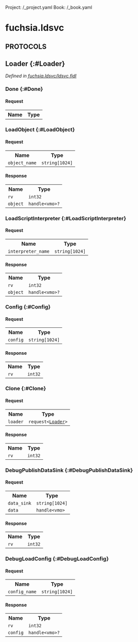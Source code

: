Project: /_project.yaml
Book: /_book.yaml

# fuchsia.ldsvc


## **PROTOCOLS**

## Loader {:#Loader}
*Defined in [fuchsia.ldsvc/ldsvc.fidl](https://fuchsia.googlesource.com/fuchsia/+/master/zircon/system/fidl/fuchsia-ldsvc/ldsvc.fidl#18)*


### Done {:#Done}


#### Request
<table>
    <tr><th>Name</th><th>Type</th></tr>
    </table>



### LoadObject {:#LoadObject}


#### Request
<table>
    <tr><th>Name</th><th>Type</th></tr>
    <tr>
            <td><code>object_name</code></td>
            <td>
                <code>string[1024]</code>
            </td>
        </tr></table>


#### Response
<table>
    <tr><th>Name</th><th>Type</th></tr>
    <tr>
            <td><code>rv</code></td>
            <td>
                <code>int32</code>
            </td>
        </tr><tr>
            <td><code>object</code></td>
            <td>
                <code>handle&lt;vmo&gt;?</code>
            </td>
        </tr></table>

### LoadScriptInterpreter {:#LoadScriptInterpreter}


#### Request
<table>
    <tr><th>Name</th><th>Type</th></tr>
    <tr>
            <td><code>interpreter_name</code></td>
            <td>
                <code>string[1024]</code>
            </td>
        </tr></table>


#### Response
<table>
    <tr><th>Name</th><th>Type</th></tr>
    <tr>
            <td><code>rv</code></td>
            <td>
                <code>int32</code>
            </td>
        </tr><tr>
            <td><code>object</code></td>
            <td>
                <code>handle&lt;vmo&gt;?</code>
            </td>
        </tr></table>

### Config {:#Config}


#### Request
<table>
    <tr><th>Name</th><th>Type</th></tr>
    <tr>
            <td><code>config</code></td>
            <td>
                <code>string[1024]</code>
            </td>
        </tr></table>


#### Response
<table>
    <tr><th>Name</th><th>Type</th></tr>
    <tr>
            <td><code>rv</code></td>
            <td>
                <code>int32</code>
            </td>
        </tr></table>

### Clone {:#Clone}


#### Request
<table>
    <tr><th>Name</th><th>Type</th></tr>
    <tr>
            <td><code>loader</code></td>
            <td>
                <code>request&lt;<a class='link' href='#Loader'>Loader</a>&gt;</code>
            </td>
        </tr></table>


#### Response
<table>
    <tr><th>Name</th><th>Type</th></tr>
    <tr>
            <td><code>rv</code></td>
            <td>
                <code>int32</code>
            </td>
        </tr></table>

### DebugPublishDataSink {:#DebugPublishDataSink}


#### Request
<table>
    <tr><th>Name</th><th>Type</th></tr>
    <tr>
            <td><code>data_sink</code></td>
            <td>
                <code>string[1024]</code>
            </td>
        </tr><tr>
            <td><code>data</code></td>
            <td>
                <code>handle&lt;vmo&gt;</code>
            </td>
        </tr></table>


#### Response
<table>
    <tr><th>Name</th><th>Type</th></tr>
    <tr>
            <td><code>rv</code></td>
            <td>
                <code>int32</code>
            </td>
        </tr></table>

### DebugLoadConfig {:#DebugLoadConfig}


#### Request
<table>
    <tr><th>Name</th><th>Type</th></tr>
    <tr>
            <td><code>config_name</code></td>
            <td>
                <code>string[1024]</code>
            </td>
        </tr></table>


#### Response
<table>
    <tr><th>Name</th><th>Type</th></tr>
    <tr>
            <td><code>rv</code></td>
            <td>
                <code>int32</code>
            </td>
        </tr><tr>
            <td><code>config</code></td>
            <td>
                <code>handle&lt;vmo&gt;?</code>
            </td>
        </tr></table>















